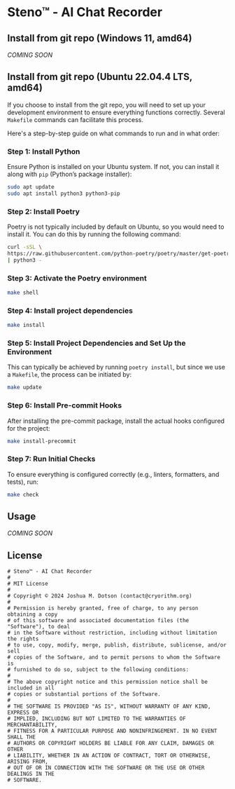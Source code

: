 # Steno™ - AI Chat Recorder

## Install from git repo (Windows 11, amd64)

_COMING SOON_

## Install from git repo (Ubuntu 22.04.4 LTS, amd64)

If you choose to install from the git repo, you will need to set up your development
environment to ensure everything functions correctly. Several `Makefile` commands can
facilitate this process.

Here's a step-by-step guide on what commands to run and in what order:

### Step 1: Install Python

Ensure Python is installed on your Ubuntu system. If not, you can install it along
with `pip` (Python’s package installer):

```bash
sudo apt update
sudo apt install python3 python3-pip
```

### Step 2: Install Poetry

Poetry is not typically included by default on Ubuntu, so you would need to install
it. You can do this by running the following command:

```bash
curl -sSL \
https://raw.githubusercontent.com/python-poetry/poetry/master/get-poetry.py \
| python3 -
```

### Step 3: Activate the Poetry environment

```bash
make shell
```

### Step 4: Install project dependencies

```bash
make install
```

### Step 5: Install Project Dependencies and Set Up the Environment

This can typically be achieved by running `poetry install`, but since we use a
`Makefile`, the process can be initiated by:

```bash
make update
```

### Step 6: Install Pre-commit Hooks

After installing the pre-commit package, install the actual hooks configured for the
project:

```bash
make install-precommit
```

### Step 7: Run Initial Checks
To ensure everything is configured correctly (e.g., linters, formatters, and tests),
run:

```bash
make check
```

## Usage

_COMING SOON_


## License

```text
# Steno™ - AI Chat Recorder
# 
# MIT License
# 
# Copyright © 2024 Joshua M. Dotson (contact@cryorithm.org)
# 
# Permission is hereby granted, free of charge, to any person obtaining a copy
# of this software and associated documentation files (the "Software"), to deal
# in the Software without restriction, including without limitation the rights
# to use, copy, modify, merge, publish, distribute, sublicense, and/or sell
# copies of the Software, and to permit persons to whom the Software is
# furnished to do so, subject to the following conditions:
# 
# The above copyright notice and this permission notice shall be included in all
# copies or substantial portions of the Software.
# 
# THE SOFTWARE IS PROVIDED "AS IS", WITHOUT WARRANTY OF ANY KIND, EXPRESS OR
# IMPLIED, INCLUDING BUT NOT LIMITED TO THE WARRANTIES OF MERCHANTABILITY,
# FITNESS FOR A PARTICULAR PURPOSE AND NONINFRINGEMENT. IN NO EVENT SHALL THE
# AUTHORS OR COPYRIGHT HOLDERS BE LIABLE FOR ANY CLAIM, DAMAGES OR OTHER
# LIABILITY, WHETHER IN AN ACTION OF CONTRACT, TORT OR OTHERWISE, ARISING FROM,
# OUT OF OR IN CONNECTION WITH THE SOFTWARE OR THE USE OR OTHER DEALINGS IN THE
# SOFTWARE.
```
